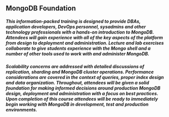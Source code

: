 
## MongoDB Foundation

##### This information-packed training is designed to provide DBAs, application developers, DevOps personnel, sysadmins and other technology professionals with a hands-on introduction to MongoDB. Attendees will gain experience with all of the key aspects of the platform from design to deployment and administration. Lecture and lab exercises collaborate to give students experience with the Mongo shell and a number of other tools used to work with and administer MongoDB. 

##### Scalability concerns are addressed with detailed discussions of replication, sharding and MongoDB cluster operations. Performance considerations are covered in the context of queries, proper index design and data organization. Throughout, attendees will be given a solid foundation for making informed decisions around production MongoDB design, deployment and administration with a focus on best practices. Upon completion of this course attendees will be ready to immediately begin working with MongoDB in development, test and production environments.